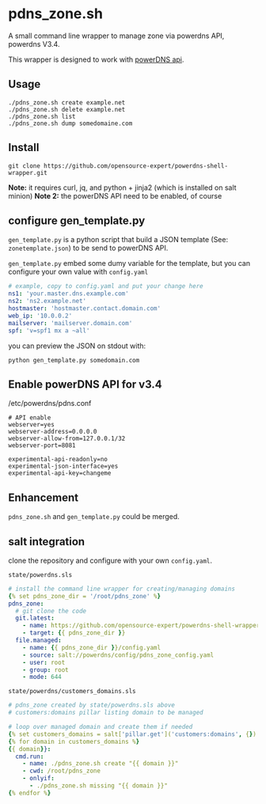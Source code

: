 # pdns_zone.sh

A small command line wrapper to manage zone via powerdns API, powerdns V3.4.

This wrapper is designed to work with [powerDNS api](https://doc.powerdns.com/3/httpapi/README/).

## Usage

~~~
./pdns_zone.sh create example.net
./pdns_zone.sh delete example.net
./pdns_zone.sh list
./pdns_zone.sh dump somedomaine.com
~~~

## Install

~~~
git clone https://github.com/opensource-expert/powerdns-shell-wrapper.git
~~~

**Note:** it requires curl, jq, and python + jinja2 (which is installed on salt minion)
**Note 2:** the powerDNS API need to be enabled, of course

## configure gen_template.py

`gen_template.py` is a python script that build a JSON template (See: `zonetemplate.json`) to be send to powerDNS API.

`gen_template.py` embed some dumy variable for the template, but you can configure your own value with `config.yaml`

~~~yaml
# example, copy to config.yaml and put your change here
ns1: 'your.master.dns.example.com'
ns2: 'ns2.example.net'
hostmaster: 'hostmaster.contact.domain.com'
web_ip: '10.0.0.2'
mailserver: 'mailserver.domain.com'
spf: 'v=spf1 mx a ~all'
~~~

you can preview the JSON on stdout with:

~~~
python gen_template.py somedomain.com
~~~

## Enable powerDNS API for v3.4

/etc/powerdns/pdns.conf

~~~
# API enable
webserver=yes
webserver-address=0.0.0.0
webserver-allow-from=127.0.0.1/32
webserver-port=8081

experimental-api-readonly=no
experimental-json-interface=yes
experimental-api-key=changeme
~~~

## Enhancement

`pdns_zone.sh` and `gen_template.py` could be merged.


## salt integration

clone the repository and configure with your own `config.yaml`.


`state/powerdns.sls`

~~~yaml
# install the command line wrapper for creating/managing domains
{% set pdns_zone_dir = '/root/pdns_zone' %}
pdns_zone:
  # git clone the code
  git.latest:
    - name: https://github.com/opensource-expert/powerdns-shell-wrapper.git
    - target: {{ pdns_zone_dir }}
  file.managed:
    - name: {{ pdns_zone_dir }}/config.yaml
    - source: salt://powerdns/config/pdns_zone_config.yaml
    - user: root
    - group: root
    - mode: 644
~~~

`state/powerdns/customers_domains.sls`
~~~yaml
# pdns_zone created by state/powerdns.sls above
# customers:domains pillar listing domain to be managed

# loop over managed domain and create them if needed
{% set customers_domains = salt['pillar.get']('customers:domains', {}) -%}
{% for domain in customers_domains %}
{{ domain}}:
  cmd.run:
    - name: ./pdns_zone.sh create "{{ domain }}"
    - cwd: /root/pdns_zone
    - onlyif:
      - ./pdns_zone.sh missing "{{ domain }}"
{% endfor %}
~~~

